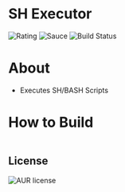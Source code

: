 # SH Executor

![Rating](https://img.shields.io/badge/Rating-0%2F10-Red)
![Sauce](https://img.shields.io/badge/100%25-Spaghetti%20Code-orange)
![Build Status](https://img.shields.io/badge/Build-Passing-green)

# About

- Executes SH/BASH Scripts

# How to Build

````

````

License
----
![AUR license](https://img.shields.io/badge/License-MIT-blue)
